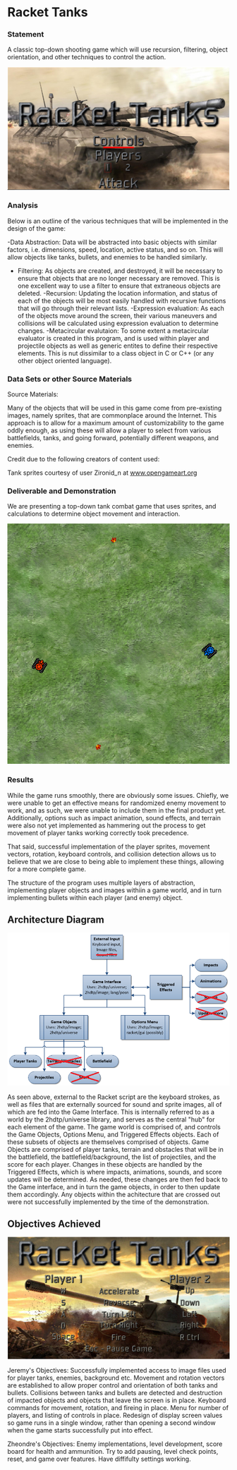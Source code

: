 # Racket Tanks

### Statement
A classic top-down shooting game which will  use recursion, filtering, object orientation, and other techniques to control the action.

![Title Screen](title_capture.png)

### Analysis
Below is an outline of the various techniques that will be implemented in the design of the game:

-Data Abstraction: Data will be abstracted into basic objects with similar factors, i.e. dimensions, speed, location, active status, and so on. This will allow objects like tanks, bullets, and enemies to be handled similarly.
- Filtering: As objects are created, and destroyed, it will be necessary to ensure that objects that are no longer necessary are removed. This is one excellent way to use a filter to ensure that extraneous objects are deleted.
-Recursion: Updating the location information, and status of each of the objects will be most easily handled with recursive functions that will go through their relevant lists.
-Expression evaluation: As each of the objects move around the screen, their various maneuvers and collisions will be calculated using expression evaluation to determine changes.
-Metacircular evalutaion: To some extent a metacircular evaluator is created in this program, and is used within player and projectile objects as well as generic entites to define their respective elements. This is nut dissimilar to a class object in C or C++ (or any other object oriented language).


### Data Sets or other Source Materials

Source Materials:

Many of the objects that will be used in this game come from pre-existing images, namely sprites, that are commonplace around the Internet. This approach is to allow for a maximum amount of customizability to the game oddly enough, as using these will allow a player to select from various battlefields, tanks, and going forward, potentially different weapons, and enemies.

Credit due to the following creators of content used:

Tank sprites courtesy of user Zironid_n at www.opengameart.org

### Deliverable and Demonstration

We are presenting a top-down tank combat game that uses sprites, and calculations to determine object movement and interaction.

![Combat Sample](combat_capture.png)

### Results

While the game runs smoothly, there are obviously some issues. Chiefly, we were unable to get an effective means for randomized enemy movement to work, and as such, we were unable to include them in the final product yet. Additionally, options such as impact animation, sound effects, and terrain were also not yet implemented as hammering out the process to get movement of player tanks working correctly took precedence.

That said, successful implementation of the player sprites, movement vectors, rotation, keyboard controls, and collision detection allows us to believe that we are close to being able to implement these things, allowing for a more complete game.

The structure of the program uses multiple layers of abstraction, implementing player objects and images withiin a game world, and in turn implementing bullets within each player (and enemy) object.

## Architecture Diagram

![Project Architecture](pa.png)

As seen above, external to the Racket script are the keyboard strokes, as well as files that are externally sourced for sound and sprite images, all of which are fed into the Game Interface. This is internally referred to as a world by the 2hdtp/universe library, and serves as the central "hub" for each element of the game. 
The game world is comprised of, and controls the Game Objects, Options Menu, and Triggered Effects objects. Each of these subsets of objects are themselves comprised of objects. Game Objects are comprised of player tanks, terrain and obstacles that will be in the battlefield, the battlefield/background, the list of projectiles, and the score for each player. Changes in these objects are handled by the Triggered Effects, which is where impacts, animations, sounds, and score updates will be determined. As needed, these changes are then fed back to the Game interface, and in turn the game objects, in order to then update them accordingly.
Any objects within the achitecture that are crossed out were not successfully implemented by the time of the demonstration.

## Objectives Achieved

![Controls Menu](ctrl_capture.png)

Jeremy's Objectives:
Successfully implemented access to image files used for player tanks, enemies, background etc.
Movement and rotation vectors are established to allow proper control and orientation of both tanks and bullets.
Collisions between tanks and bullets are detected and destruction of impacted objects and objects that leave the screen is in place.
Keyboard commands for movement, rotation, and fireing in place.
Menu for number of players, and listing of controls in place.
Redesign of display screen values so game runs in a single window, rather than opening a second window when the game starts successfully put into effect.

Zheondre's Objectives: 
Enemy implementations, level development, score board for health and ammunition. 
Try to add pausing, level check points, reset, and game over features. Have diffifulty settings working.